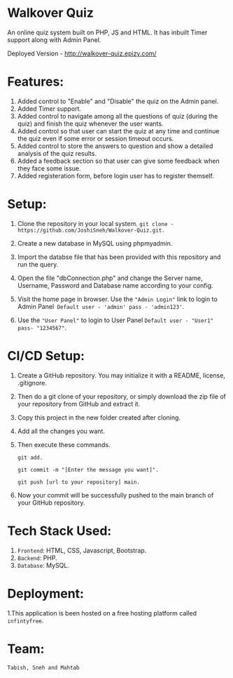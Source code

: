 # Walkover Quiz
An online quiz system built on PHP, JS and HTML. It has inbuilt Timer support along with Admin Panel.

Deployed Version - http://walkover-quiz.epizy.com/

# Features: 

1. Added control to "Enable" and "Disable" the quiz on the Admin panel.
2. Added Timer support.
3. Added control to navigate among all the questions of quiz (during the quiz) and finish the quiz whenever the user wants.
4. Added control so that user can start the quiz at any time and continue the quiz even if some error or session timeout occurs.
5. Added control to store the answers to question and show a detailed analysis of the quiz results.
6. Added a feedback section so that user can give some feedback when they face some issue.
7. Added registeration form, before login user has to register themself.

# Setup:

1. Clone the repository in your local system.
`git clone - https://github.com/JoshiSneh/Walkover-Quiz.git.`
2. Create a new database in MySQL using phpmyadmin.
 
3. Import the databse file that has been provided with this repository and run the query.
 
4. Open the file "dbConnection.php" and change the Server name, Username, Password and Database name according to your config.
 
5. Visit the home page in browser. Use the `"Admin Login"` link to login to Admin Panel` Default user - 'admin' pass - 'admin123'`. 

6. Use the `"User Panel"` to login to User Panel `Default user - "User1" pass- "1234567"`. 

# CI/CD Setup:
1. Create a GitHub repository. You may initialize it with a README, license, .gitignore.
2. Then do a git clone of your repository, or simply download the zip file of your repository from GitHub and extract it.
3. Copy this project in the new folder created after cloning.
4. Add all the changes you want.
5. Then execute these commands.

   `git add.`
   
    `git commit -m "[Enter the message you want]".`
    
    `git push [url to your repository] main.`
6. Now your commit will be successfully pushed to the main branch of your GitHub repository.

# Tech Stack Used:
1. `Frontend`: HTML, CSS, Javascript, Bootstrap.
2. `Backend`: PHP.
3. `Database`: MySQL.

# Deployment:
1.This application is been hosted on a free hosting platform called `infintyfree`.

# Team:
`Tabish, Sneh and Mahtab`
